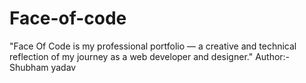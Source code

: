 # Face-of-code
"Face Of Code is my professional portfolio — a creative and technical reflection of my journey as a web developer and designer."
Author:-Shubham yadav
